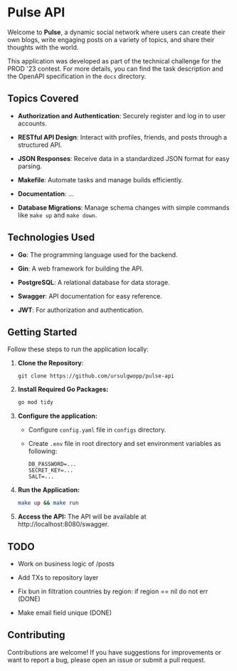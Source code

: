 # Pulse API

Welcome to **Pulse**, a dynamic social network where users can create their own blogs, write engaging posts on a variety of topics, and share their thoughts with the world.

This application was developed as part of the technical challenge for the PROD '23 contest. For more details, you can find the task description and the OpenAPI specification in the `docs` directory.

## Topics Covered

- **Authorization and Authentication**: Securely register and log in to user accounts.

- **RESTful API Design**: Interact with profiles, friends, and posts through a structured API.

- **JSON Responses**: Receive data in a standardized JSON format for easy parsing.

- **Makefile**: Automate tasks and manage builds efficiently. 

- **Documentation**: ...

- **Database Migrations**: Manage schema changes with simple commands like `make up` and `make down`.

## Technologies Used

- **Go**: The programming language used for the backend.

- **Gin**: A web framework for building the API.

- **PostgreSQL**: A relational database for data storage.

- **Swagger**: API documentation for easy reference.

- **JWT**: For authorization and authentication.

## Getting Started

Follow these steps to run the application locally:

1. **Clone the Repository**:
    ```
    git clone https://github.com/ursulgwopp/pulse-api
    ```

2. **Install Required Go Packages:**
    ```bash
    go mod tidy
    ```

3. **Configure the application:**
    - Configure `config.yaml` file in `configs` directory.
    - Create `.env` file in root directory and set environment variables as following:

        ```
        DB_PASSWORD=...
        SECRET_KEY=...
        SALT=...
        ```

4. **Run the Application:**
    ```bash
    make up && make run
    ```

5. **Access the API:**
The API will be available at http://localhost:8080/swagger.

<!-- If you encounter any issues, feel free to open an issue in the repository! -->

## TODO
- Work on business logic of /posts

- Add TXs to repository layer

- Fix bun in filtration countries by region: if region == nil do not err (DONE)

- Make email field unique (DONE)

## Contributing

Contributions are welcome! If you have suggestions for improvements or want to report a bug, please open an issue or submit a pull request.
